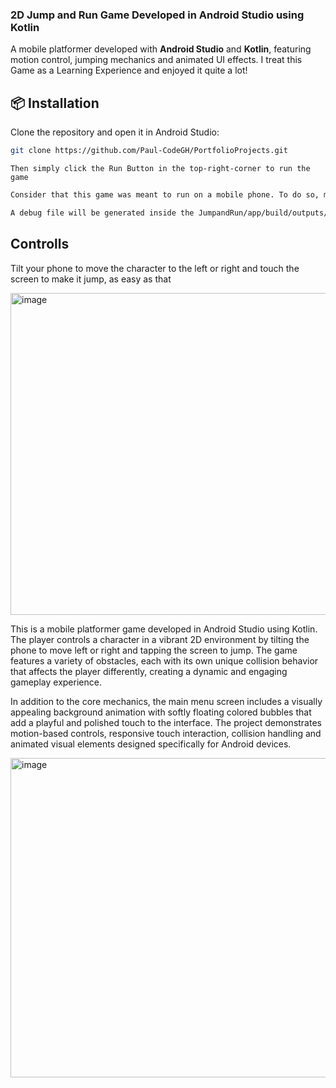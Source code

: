 ### 2D Jump and Run Game Developed in Android Studio using Kotlin
A mobile platformer developed with **Android Studio** and **Kotlin**, featuring motion control, jumping mechanics and animated UI effects. I treat this Game as a Learning Experience and enjoyed it quite a lot!

## 📦 Installation

Clone the repository and open it in Android Studio:

```bash
git clone https://github.com/Paul-CodeGH/PortfolioProjects.git
```

```text
Then simply click the Run Button in the top-right-corner to run the game
```

```bash
Consider that this game was meant to run on a mobile phone. To do so, move the curson to the upper-left-corner, click on Build -> Generate App Bundles or APKs -> Generate APKs
```

```bash
A debug file will be generated inside the JumpandRun/app/build/outputs/aps/debug/app-debug.apk which you can upload on your Android Smartphone, install it and Play the Game.
```

## Controlls

Tilt your phone to move the character to the left or right and touch the screen to make it jump, as easy as that

<img width="1000" height="515" alt="image" src="https://github.com/user-attachments/assets/de5d62d4-bd90-442e-9fd3-5159107e31c5" />


This is a mobile platformer game developed in Android Studio using Kotlin. The player controls a character in a vibrant 2D environment by tilting the phone to move left or right and tapping the screen to jump. The game features a variety of obstacles, each with its own unique collision behavior that affects the player differently, creating a dynamic and engaging gameplay experience.

In addition to the core mechanics, the main menu screen includes a visually appealing background animation with softly floating colored bubbles that add a playful and polished touch to the interface. The project demonstrates motion-based controls, responsive touch interaction, collision handling and animated visual elements designed specifically for Android devices.

<img width="1000" height="511" alt="image" src="https://github.com/user-attachments/assets/bc887857-9ab8-4c4e-9516-77611857de03" />


